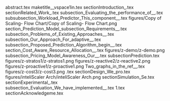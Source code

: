 abstract.tex
maketitle__vspace1in.tex
sectionIntroduction_.tex
sectionRelated_Work_.tex
subsection_Evaluating_the_performance_of__.tex
subsubsection_Workload_Predictor_This_component__.tex
figures/Copy of Scaling- Flow Chart/Copy of Scaling- Flow Chart.png
section_Prediction_Model_subsection_Requirements__.tex
subsection_Problems_of_Existing_Approaches__.tex
subsection_Our_Approach_For_adaptive__.tex
subsection_Proposed_Prediction_Algorithm_begin__.tex
section_Cost_Aware_Resource_Allocation__.tex
figures/z-demo/z-demo.png
subsection_Pricing_Model_Awareness_Our__.tex
subsectionPrediction.tex
figures/z-stratos1/z-stratos1.png
figures/z-reactive2/z-reactive2.png
figures/z-proactive1/z-proactive1.png
Two_graphs_in_the_ref__.tex
figures/z-cost3/z-cost3.png
.tex
sectionDesign_We_pro.tex
figures/inteliScaler Arch/inteliScaler Arch.png
sectionSimulation_Se.tex
sectionExperimental_.tex
subsection_Evaluation_We_have_implemented__.tex
1.tex
sectionAcknowledgeme.tex